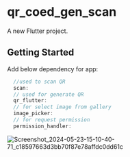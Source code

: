 # qr_coed_gen_scan

A new Flutter project.

## Getting Started

Add below dependency for app:
```dart
  //used to scan QR
  scan:
  // used for generate QR
  qr_flutter:
  // for select image from gallery
  image_picker:
  // for request permission
  permission_handler:
```

![Screenshot_2024-05-23-15-10-40-71_c18597663d3bb70f87e78affdc0dd61c](https://github.com/Pradipjadav05/QR-GenScan/assets/77873775/59d0f603-1d22-47f5-87d5-c930f94764ca)

